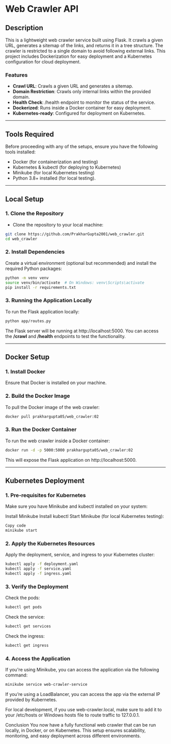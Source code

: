 # Web Crawler API
## Description
This is a lightweight web crawler service built using Flask. It crawls a given URL, generates a sitemap of the links, and returns it in a tree structure. The crawler is restricted to a single domain to avoid following external links. This project includes Dockerization for easy deployment and a Kubernetes configuration for cloud deployment.

### Features
- **Crawl URL**: Crawls a given URL and generates a sitemap.
- **Domain Restriction**: Crawls only internal links within the provided domain.
- **Health Check**: /health endpoint to monitor the status of the service.
- **Dockerized**: Runs inside a Docker container for easy deployment.
- **Kubernetes-ready**: Configured for deployment on Kubernetes.

---

## Tools Required
Before proceeding with any of the setups, ensure you have the following tools installed:

- Docker (for containerization and testing)
- Kubernetes & kubectl (for deploying to Kubernetes)
- Minikube (for local Kubernetes testing)
- Python 3.8+ installed (for local testing).

---

## Local Setup
### 1. Clone the Repository
- Clone the repository to your local machine:
```bash
git clone https://github.com/PrakharGupta2001/web_crawler.git
cd web_crawler
```

### 2. Install Dependencies
Create a virtual environment (optional but recommended) and install the required Python packages:
```bash
python -m venv venv
source venv/bin/activate  # On Windows: venv\Scripts\activate
pip install -r requirements.txt
```

### 3. Running the Application Locally
To run the Flask application locally:
```bash
python app/routes.py
```
The Flask server will be running at http://localhost:5000.
You can access the **/crawl** and **/health** endpoints to test the functionality.

---

## Docker Setup

### 1. Install Docker
Ensure that Docker is installed on your machine.

### 2. Build the Docker Image
To pull the Docker image of the web crawler:
```bash
docker pull prakhargupta05/web_crawler:02
```

### 3. Run the Docker Container
To run the web crawler inside a Docker container:
```bash
docker run -d -p 5000:5000 prakhargupta05/web_crawler:02
```
This will expose the Flask application on http://localhost:5000.

---

## Kubernetes Deployment

### 1. Pre-requisites for Kubernetes
Make sure you have Minikube and kubectl installed on your system:

Install Minikube
Install kubectl
Start Minikube (for local Kubernetes testing):

```bash
Copy code
minikube start
```

### 2. Apply the Kubernetes Resources
Apply the deployment, service, and ingress to your Kubernetes cluster:
```bash
kubectl apply -f deployment.yaml
kubectl apply -f service.yaml
kubectl apply -f ingress.yaml
```

### 3. Verify the Deployment
Check the pods:
```bash
kubectl get pods
```
Check the service:
```bash
kubectl get services
```
Check the ingress:
```bash
kubectl get ingress
```
### 4. Access the Application
If you're using Minikube, you can access the application via the following command:
```bash
minikube service web-crawler-service
```
If you’re using a LoadBalancer, you can access the app via the external IP provided by Kubernetes.

For local development, if you use web-crawler.local, make sure to add it to your /etc/hosts or Windows hosts file to route traffic to 127.0.0.1.

Conclusion
You now have a fully functional web crawler that can be run locally, in Docker, or on Kubernetes. This setup ensures scalability, monitoring, and easy deployment across different environments.
